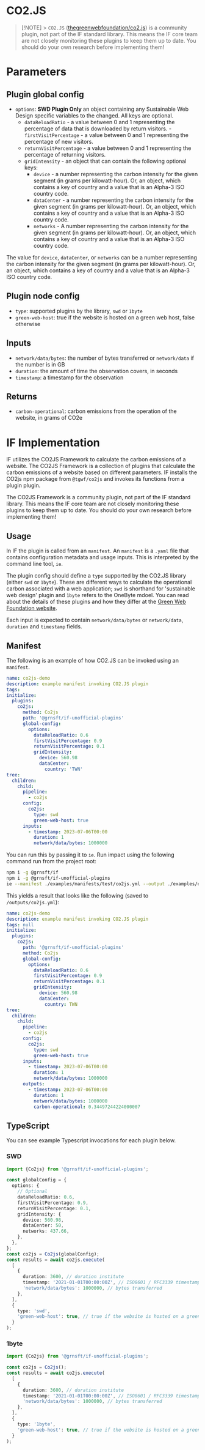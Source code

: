 # CO2.JS

> [!NOTE] > `CO2.JS` ([thegreenwebfoundation/co2.js](https://github.com/thegreenwebfoundation/co2.js)) is a community plugin, not part of the IF standard library. This means the IF core team are not closely monitoring these plugins to keep them up to date. You should do your own research before implementing them!

# Parameters

## Plugin global config

- `options`: **SWD Plugin Only** an object containing any Sustainable Web Design specific variables to the changed. All keys are optional.
  - `dataReloadRatio` - a value between 0 and 1 representing the percentage of data that is downloaded by return visitors. -`firstVisitPercentage` - a value between 0 and 1 representing the percentage of new visitors.
  - `returnVisitPercentage` - a value between 0 and 1 representing the percentage of returning visitors.
  - `gridIntensity` - an object that can contain the following optional keys:
    - `device` - a number representing the carbon intensity for the given segment (in grams per kilowatt-hour). Or, an object, which contains a key of country and a value that is an Alpha-3 ISO country code.
    - `dataCenter` - a number representing the carbon intensity for the given segment (in grams per kilowatt-hour). Or, an object, which contains a key of country and a value that is an Alpha-3 ISO country code.
    - `networks` - A number representing the carbon intensity for the given segment (in grams per kilowatt-hour). Or, an object, which contains a key of country and a value that is an Alpha-3 ISO country code.

The value for `device`, `dataCenter`, or `networks` can be a number representing the carbon intensity for the given segment (in grams per kilowatt-hour). Or, an object, which contains a key of country and a value that is an Alpha-3 ISO country code.

## Plugin node config

- `type`: supported plugins by the library, `swd` or `1byte`
- `green-web-host`: true if the website is hosted on a green web host, false otherwise

## Inputs

- `network/data/bytes`: the number of bytes transferred or `network/data` if the number is in GB
- `duration`: the amount of time the observation covers, in seconds
- `timestamp`: a timestamp for the observation

## Returns

- `carbon-operational`: carbon emissions from the operation of the website, in grams of CO2e

# IF Implementation

IF utilizes the CO2JS Framework to calculate the carbon emissions of a website. The CO2JS Framework is a collection of plugins that calculate the carbon emissions of a website based on different parameters. IF installs the CO2js npm package from `@tgwf/co2js` and invokes its functions from a plugin plugin.

The CO2JS Framework is a community plugin, not part of the IF standard library. This means the IF core team are not closely monitoring these plugins to keep them up to date. You should do your own research before implementing them!

## Usage

In IF the plugin is called from an `manifest`. An `manifest` is a `.yaml` file that contains configuration metadata and usage inputs. This is interpreted by the command line tool, `ie`.

The plugin config should define a `type` supported by the CO2.JS library (either `swd` or `1byte`). These are different ways to calculate the operational carbon associated with a web application; `swd` is shorthand for 'sustainable web design' plugin and `1byte` refers to the OneByte mdoel. You can read about the details of these plugins and how they differ at the [Green Web Foundation website](https://developers.thegreenwebfoundation.org/co2js/explainer/methodologies-for-calculating-website-carbon/).

Each input is expected to contain `network/data/bytes` or `network/data`, `duration` and `timestamp` fields.

## Manifest

The following is an example of how CO2.JS can be invoked using an `manifest`.

```yaml
name: co2js-demo
description: example manifest invoking CO2.JS plugin
tags:
initialize:
  plugins:
    co2js:
      method: Co2js
      path: '@grnsft/if-unofficial-plugins'
      global-config:
        options:
          dataReloadRatio: 0.6
          firstVisitPercentage: 0.9
          returnVisitPercentage: 0.1
          gridIntensity:
            device: 560.98
            dataCenter:
              country: 'TWN'
tree:
  children:
    child:
      pipeline:
        - co2js
      config:
        co2js:
          type: swd
          green-web-host: true
      inputs:
        - timestamp: 2023-07-06T00:00
          duration: 1
          network/data/bytes: 1000000
```

You can run this by passing it to `ie`. Run impact using the following command run from the project root:

```sh
npm i -g @grnsft/if
npm i -g @grnsft/if-unofficial-plugins
ie --manifest ./examples/manifests/test/co2js.yml --output ./examples/outputs/co2js.yml
```

This yields a result that looks like the following (saved to `/outputs/co2js.yml`):

```yaml
name: co2js-demo
description: example manifest invoking CO2.JS plugin
tags: null
initialize:
  plugins:
    co2js:
      path: '@grnsft/if-unofficial-plugins'
      method: Co2js
      global-config:
        options:
          dataReloadRatio: 0.6
          firstVisitPercentage: 0.9
          returnVisitPercentage: 0.1
          gridIntensity:
            device: 560.98
            dataCenter:
              country: TWN
tree:
  children:
    child:
      pipeline:
        - co2js
      config:
        co2js:
          type: swd
          green-web-host: true
      inputs:
        - timestamp: 2023-07-06T00:00
          duration: 1
          network/data/bytes: 1000000
      outputs:
        - timestamp: 2023-07-06T00:00
          duration: 1
          network/data/bytes: 1000000
          carbon-operational: 0.34497244224000007
```

## TypeScript

You can see example Typescript invocations for each plugin below.

### SWD

```typescript
import {Co2js} from '@grnsft/if-unofficial-plugins';

const globalConfig = {
  options: {
    // Optional
    dataReloadRatio: 0.6,
    firstVisitPercentage: 0.9,
    returnVisitPercentage: 0.1,
    gridIntensity: {
      device: 560.98,
      dataCenter: 50,
      networks: 437.66,
    },
  },
};
const co2js = Co2js(globalConfig);
const results = await co2js.execute(
  [
    {
      duration: 3600, // duration institute
      timestamp: '2021-01-01T00:00:00Z', // ISO8601 / RFC3339 timestamp
      'network/data/bytes': 1000000, // bytes transferred
    },
  ],
  {
    type: 'swd',
    'green-web-host': true, // true if the website is hosted on a green web host, false otherwise
  }
);
```

### 1byte

```typescript
import {Co2js} from '@grnsft/if-unofficial-plugins';

const co2js = Co2js();
const results = await co2js.execute(
  [
    {
      duration: 3600, // duration institute
      timestamp: '2021-01-01T00:00:00Z', // ISO8601 / RFC3339 timestamp
      'network/data/bytes': 1000000, // bytes transferred
    },
  ],
  {
    type: '1byte',
    'green-web-host': true, // true if the website is hosted on a green web host, false otherwise
  }
);
```
